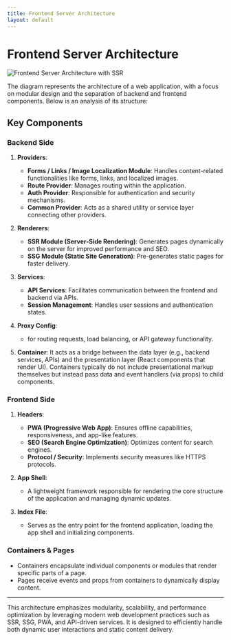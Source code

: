```yaml
---
title: Frontend Server Architecture
layout: default
---
```

# Frontend Server Architecture
<img src="/assets/img/diagrams/state-diagram.png" alt="Frontend Server Architecture with SSR"/>

The diagram represents the architecture of a web application, with a focus on modular design and the separation of backend and frontend components. Below is an analysis of its structure:

## **Key Components**

### **Backend Side**
1. **Providers**:
   - **Forms / Links / Image Localization Module**: Handles content-related functionalities like forms, links, and localized images.
   - **Route Provider**: Manages routing within the application.
   - **Auth Provider**: Responsible for authentication and security mechanisms.
   - **Common Provider**: Acts as a shared utility or service layer connecting other providers.

2. **Renderers**:
   - **SSR Module (Server-Side Rendering)**: Generates pages dynamically on the server for improved performance and SEO.
   - **SSG Module (Static Site Generation)**: Pre-generates static pages for faster delivery.

3. **Services**:
   - **API Services**: Facilitates communication between the frontend and backend via APIs.
   - **Session Management**: Handles user sessions and authentication states.

4. **Proxy Config**:
   - for routing requests, load balancing, or API gateway functionality.

5. **Container**: It acts as a bridge between the data layer (e.g., backend services, APIs) and the presentation layer (React components that render UI). Containers typically do not include presentational markup themselves but instead pass data and event handlers (via props) to child components.

### **Frontend Side**
1. **Headers**:
   - **PWA (Progressive Web App)**: Ensures offline capabilities, responsiveness, and app-like features.
   - **SEO (Search Engine Optimization)**: Optimizes content for search engines.
   - **Protocol / Security**: Implements security measures like HTTPS protocols.

2. **App Shell**:
   - A lightweight framework responsible for rendering the core structure of the application and managing dynamic updates.

3. **Index File**:
   - Serves as the entry point for the frontend application, loading the app shell and initializing components.

### **Containers & Pages**
- Containers encapsulate individual components or modules that render specific parts of a page.
- Pages receive events and props from containers to dynamically display content.

---

This architecture emphasizes modularity, scalability, and performance optimization by leveraging modern web development practices such as SSR, SSG, PWA, and API-driven services. It is designed to efficiently handle both dynamic user interactions and static content delivery.
